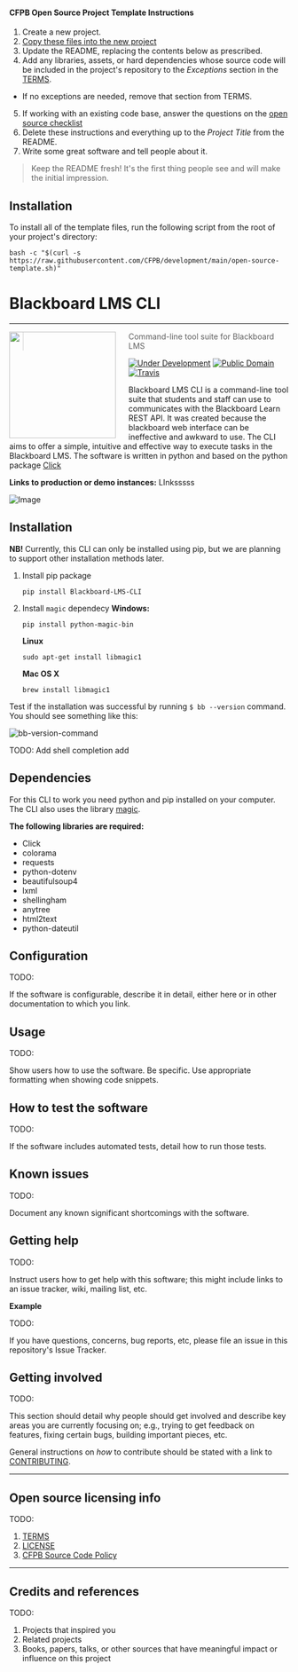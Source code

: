 #### CFPB Open Source Project Template Instructions

1. Create a new project.
2. [Copy these files into the new project](#installation)
3. Update the README, replacing the contents below as prescribed.
4. Add any libraries, assets, or hard dependencies whose source code will be included
   in the project's repository to the _Exceptions_ section in the [TERMS](TERMS.md).
  - If no exceptions are needed, remove that section from TERMS.
5. If working with an existing code base, answer the questions on the [open source checklist](opensource-checklist.md)
6. Delete these instructions and everything up to the _Project Title_ from the README.
7. Write some great software and tell people about it.

> Keep the README fresh! It's the first thing people see and will make the initial impression.

## Installation

To install all of the template files, run the following script from the root of your project's directory:

```
bash -c "$(curl -s https://raw.githubusercontent.com/CFPB/development/main/open-source-template.sh)"
```

# Blackboard LMS CLI

----
<img src="project-logo.png" align="left" width="192px" height="192px"/>
<img align="left" width="0" height="192px" hspace="10"/>

> Command-line tool suite for Blackboard LMS

[![Under Development](https://img.shields.io/badge/under-development-orange.svg)](https://github.com/cezaraugusto/github-template-guidelines) [![Public Domain](https://img.shields.io/badge/public-domain-lightgrey.svg)](https://creativecommons.org/publicdomain/zero/1.0/) [![Travis](https://img.shields.io/travis/cezaraugusto/github-template-guidelines.svg)](http://github.com/cezaraugusto/github-template-guidelines)

Blackboard LMS CLI is a command-line tool suite that students and staff can use to communicates with the Blackboard Learn REST API. It was created because the blackboard web interface can be ineffective and awkward to use. The CLI aims to offer a simple, intuitive and effective way to execute tasks in the Blackboard LMS. The software is written in python and based on the python package [Click](https://click.palletsprojects.com/en/8.1.x/)


<!-- <br>
<p align="center">
<strong>Templates included:</strong>
<a href="/.github/README.md">README</a> • <a href="/.github/CONTRIBUTING.md">CONTRIBUTING </a> • <a href="/.github/PULL_REQUEST_TEMPLATE.md">PULL REQUEST</a> • <a href="/.github/ISSUE_TEMPLATE.md">ISSUE TEMPLATE</a> • <a href="/.github/CONTRIBUTORS.md">CONTRIBUTORS</a>
</p>
<br> -->



**Links to production or demo instances:** LInksssss


![Image](/uploads/8780c8ce8ccb66bfe0bad77eb9410769/image.png)

## Installation

**NB!** Currently, this CLI can only be installed using pip, but we are planning to support other installation methods later.

1. Install pip package

    ```Shell
    pip install Blackboard-LMS-CLI
    ```
2. Install ```magic``` dependecy
   **Windows:**
    ```Shell
    pip install python-magic-bin
    ```
   **Linux**
    ```Shell
    sudo apt-get install libmagic1
    ```
    **Mac OS X**
    ```Shell
    brew install libmagic1
    ```

Test if the installation was successful by running ```$ bb --version``` command. You should see something like this:

![bb-version-command](/uploads/7ac03cafbe917fd399267a2bde3b90f4/image.png)

TODO: Add shell completion add

## Dependencies

For this CLI to work you need python and pip installed on your computer. The CLI also uses the library [magic](https://pypi.org/project/python-magic/).

**The following libraries are required:**

- Click
- colorama
- requests
- python-dotenv
- beautifulsoup4
- lxml
- shellingham
- anytree
- html2text
- python-dateutil


## Configuration

TODO:

If the software is configurable, describe it in detail, either here or in other documentation to which you link.

## Usage

TODO:

Show users how to use the software.
Be specific.
Use appropriate formatting when showing code snippets.



## How to test the software

TODO:

If the software includes automated tests, detail how to run those tests.

## Known issues

TODO:

Document any known significant shortcomings with the software.

## Getting help

TODO:

Instruct users how to get help with this software; this might include links to an issue tracker, wiki, mailing list, etc.

**Example**

TODO:

If you have questions, concerns, bug reports, etc, please file an issue in this repository's Issue Tracker.

## Getting involved

TODO:

This section should detail why people should get involved and describe key areas you are
currently focusing on; e.g., trying to get feedback on features, fixing certain bugs, building
important pieces, etc.

General instructions on _how_ to contribute should be stated with a link to [CONTRIBUTING](CONTRIBUTING.md).


----

## Open source licensing info

TODO:

1. [TERMS](TERMS.md)
2. [LICENSE](LICENSE)
3. [CFPB Source Code Policy](https://github.com/cfpb/source-code-policy/)


----

## Credits and references

TODO:

1. Projects that inspired you
2. Related projects
3. Books, papers, talks, or other sources that have meaningful impact or influence on this project
